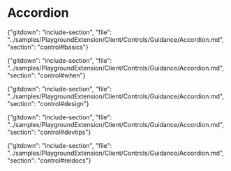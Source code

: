 ﻿# Accordion

{"gitdown": "include-section", "file": "../samples/PlaygroundExtension/Client/Controls/Guidance/Accordion.md", "section": "control#basics"}

<!-- EWINNER TODO get an IMAGE to embed here -->

<!-- EWINNER TODO get an SAMPLE CODE to embed here -->

{"gitdown": "include-section", "file": "../samples/PlaygroundExtension/Client/Controls/Guidance/Accordion.md", "section": "control#when"}

{"gitdown": "include-section", "file": "../samples/PlaygroundExtension/Client/Controls/Guidance/Accordion.md", "section": "control#design"}

{"gitdown": "include-section", "file": "../samples/PlaygroundExtension/Client/Controls/Guidance/Accordion.md", "section": "control#devtips"}

{"gitdown": "include-section", "file": "../samples/PlaygroundExtension/Client/Controls/Guidance/Accordion.md", "section": "control#reldocs"}
